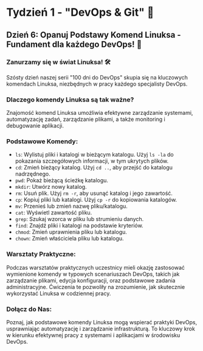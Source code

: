 # Tydzień 1 - "DevOps & Git" 🚀

## Dzień 6: Opanuj Podstawy Komend Linuksa - Fundament dla każdego DevOps! 🐧

### Zanurzamy się w świat Linuksa! 🛠️

Szósty dzień naszej serii "100 dni do DevOps" skupia się na kluczowych komendach Linuksa, niezbędnych w pracy każdego specjalisty DevOps.

### Dlaczego komendy Linuksa są tak ważne?

Znajomość komend Linuksa umożliwia efektywne zarządzanie systemami, automatyzację zadań, zarządzanie plikami, a także monitoring i debugowanie aplikacji.

### Podstawowe Komendy:

- `ls`: Wylistuj pliki i katalogi w bieżącym katalogu. Użyj `ls -la` do pokazania szczegółowych informacji, w tym ukrytych plików.
- `cd`: Zmień bieżący katalog. Użyj `cd ..`, aby przejść do katalogu nadrzędnego.
- `pwd`: Pokaż bieżącą ścieżkę katalogu.
- `mkdir`: Utwórz nowy katalog.
- `rm`: Usuń plik. Użyj `rm -r`, aby usunąć katalog i jego zawartość.
- `cp`: Kopiuj pliki lub katalogi. Użyj `cp -r` do kopiowania katalogów.
- `mv`: Przenieś lub zmień nazwę pliku/katalogu.
- `cat`: Wyświetl zawartość pliku.
- `grep`: Szukaj wzorca w pliku lub strumieniu danych.
- `find`: Znajdź pliki i katalogi na podstawie kryteriów.
- `chmod`: Zmień uprawnienia pliku lub katalogu.
- `chown`: Zmień właściciela pliku lub katalogu.

### Warsztaty Praktyczne:

Podczas warsztatów praktycznych uczestnicy mieli okazję zastosować wymienione komendy w typowych scenariuszach DevOps, takich jak zarządzanie plikami, edycja konfiguracji, oraz podstawowe zadania administracyjne. Ćwiczenia te pozwoliły na zrozumienie, jak skutecznie wykorzystać Linuksa w codziennej pracy.

### Dołącz do Nas:

Poznaj, jak podstawowe komendy Linuksa mogą wspierać praktyki DevOps, usprawniając automatyzację i zarządzanie infrastrukturą. To kluczowy krok w kierunku efektywnej pracy z systemami i aplikacjami w środowisku DevOps.
